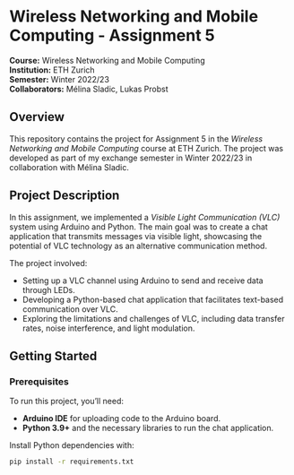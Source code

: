 # Wireless Networking and Mobile Computing - Assignment 5

**Course:** Wireless Networking and Mobile Computing  
**Institution:** ETH Zurich  
**Semester:** Winter 2022/23  
**Collaborators:** Mélina Sladic, Lukas Probst

## Overview

This repository contains the project for Assignment 5 in the *Wireless Networking and Mobile Computing* course at ETH Zurich. The project was developed as part of my exchange semester in Winter 2022/23 in collaboration with Mélina Sladic.

## Project Description

In this assignment, we implemented a *Visible Light Communication (VLC)* system using Arduino and Python. The main goal was to create a chat application that transmits messages via visible light, showcasing the potential of VLC technology as an alternative communication method.

The project involved:

- Setting up a VLC channel using Arduino to send and receive data through LEDs.
- Developing a Python-based chat application that facilitates text-based communication over VLC.
- Exploring the limitations and challenges of VLC, including data transfer rates, noise interference, and light modulation.

## Getting Started

### Prerequisites

To run this project, you’ll need:

- **Arduino IDE** for uploading code to the Arduino board.
- **Python 3.9+** and the necessary libraries to run the chat application.
  
Install Python dependencies with:

```bash
pip install -r requirements.txt
